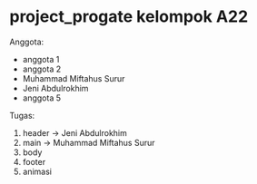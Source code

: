 # project_progate kelompok A22
Anggota:
- anggota 1
- anggota 2
- Muhammad Miftahus Surur
- Jeni Abdulrokhim
- anggota 5

Tugas:
1. header -> Jeni Abdulrokhim
2. main -> Muhammad Miftahus Surur
3. body
4. footer
5. animasi
